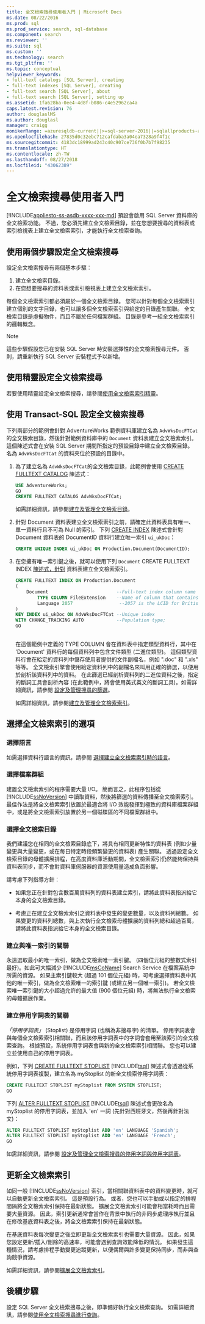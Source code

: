 ```yaml
---
title: 全文檢索搜尋使用者入門 | Microsoft Docs
ms.date: 08/22/2016
ms.prod: sql
ms.prod_service: search, sql-database
ms.component: search
ms.reviewer: ''
ms.suite: sql
ms.custom: ''
ms.technology: search
ms.tgt_pltfrm: ''
ms.topic: conceptual
helpviewer_keywords:
- full-text catalogs [SQL Server], creating
- full-text indexes [SQL Server], creating
- full-text search [SQL Server], about
- full-text search [SQL Server], setting up
ms.assetid: 1fa628ba-0ee4-4d8f-b086-c4e52962ca4a
caps.latest.revision: 76
author: douglaslMS
ms.author: douglasl
manager: craigg
monikerRange: =azuresqldb-current||>=sql-server-2016||=sqlallproducts-allversions||>=sql-server-linux-2017||=azuresqldb-mi-current
ms.openlocfilehash: 27835d0c32ebc712cafdaba3a04ea7328a9f4f1c
ms.sourcegitcommit: 4183dc18999ad243c40c907ce736f0b7b7f98235
ms.translationtype: HT
ms.contentlocale: zh-TW
ms.lasthandoff: 08/27/2018
ms.locfileid: "43062389"
---
```

# <a name="get-started-with-full-text-search"></a>全文檢索搜尋使用者入門
[!INCLUDE[appliesto-ss-asdb-xxxx-xxx-md](../../includes/appliesto-ss-asdb-xxxx-xxx-md.md)]
預設會啟用 SQL Server 資料庫的全文檢索功能。 不過，您必須先建立全文檢索目錄，並在您想要搜尋的資料表或索引檢視表上建立全文檢索索引，才能執行全文檢索查詢。

## <a name="set-up-full-text-search-in-two-steps"></a>使用兩個步驟設定全文檢索搜尋
設定全文檢索搜尋有兩個基本步驟︰  
1.  建立全文檢索目錄。  
2.  在您想要搜尋的資料表或索引檢視表上建立全文檢索索引。 

每個全文檢索索引都必須屬於一個全文檢索目錄。 您可以針對每個全文檢索索引建立個別的文字目錄，也可以讓多個全文檢索索引與給定的目錄產生關聯。 全文檢索目錄是虛擬物件，而且不屬於任何檔案群組。 目錄是參考一組全文檢索索引的邏輯概念。

> [!NOTE]
> 這些步驟假設您已在安裝 SQL Server 時安裝選擇性的全文檢索搜尋元件。 否則，請重新執行 SQL Server 安裝程式予以新增。  

## <a name="set-up-full-text-search-with-a-wizard"></a>使用精靈設定全文檢索搜尋 
 
若要使用精靈設定全文檢索搜尋，請參閱[使用全文檢索索引精靈](../../relational-databases/search/use-the-full-text-indexing-wizard.md)。

## <a name="set-up-full-text-search-with-transact-sql"></a>使用 Transact-SQL 設定全文檢索搜尋 
 下列兩部分的範例會針對 AdventureWorks 範例資料庫建立名為 `AdvWksDocFTCat` 的全文檢索目錄，然後針對範例資料庫中的 `Document` 資料表建立全文檢索索引。 這個陳述式會在安裝 SQL Server 期間所指定的預設目錄中建立全文檢索目錄。 名為 `AdvWksDocFTCat` 的資料夾位於預設的目錄中。  
  
1.  為了建立名為 `AdvWksDocFTCat`的全文檢索目錄，此範例會使用 [CREATE FULLTEXT CATALOG](../../t-sql/statements/create-fulltext-catalog-transact-sql.md) 陳述式：  
  
    ```sql
    USE AdventureWorks;  
    GO  
    CREATE FULLTEXT CATALOG AdvWksDocFTCat;  
    ```  
    如需詳細資訊，請參閱[建立及管理全文檢索目錄](../../relational-databases/search/create-and-manage-full-text-catalogs.md)。
 
2.  針對 Document 資料表建立全文檢索索引之前，請確定此資料表具有唯一、單一資料行且不可為 Null 的索引。 下列 [CREATE INDEX](../../t-sql/statements/create-index-transact-sql.md) 陳述式會針對 Document 資料表的 DocumentID 資料行建立唯一索引 `ui_ukDoc`：  
  
    ```sql 
    CREATE UNIQUE INDEX ui_ukDoc ON Production.Document(DocumentID);  
    ```  

3.  在您擁有唯一索引鍵之後，就可以使用下列 `Document` CREATE FULLTEXT INDEX [陳述式，針對](../../t-sql/statements/create-fulltext-index-transact-sql.md) 資料表建立全文檢索索引。  
  
    ```sql  
    CREATE FULLTEXT INDEX ON Production.Document  
    (  
        Document                         --Full-text index column name   
            TYPE COLUMN FileExtension    --Name of column that contains file type information  
            Language 2057                 --2057 is the LCID for British English  
    )  
    KEY INDEX ui_ukDoc ON AdvWksDocFTCat --Unique index  
    WITH CHANGE_TRACKING AUTO            --Population type;  
    GO  
  
    ```  
  
     在這個範例中定義的 TYPE COLUMN 會在資料表中指定類型資料行，其中在 'Document' 資料行的每個資料列中包含文件類型 (二進位類型)。 這個類型資料行會在給定的資料列中儲存使用者提供的文件副檔名，例如 ".doc" 和 ".xls" 等等。 全文檢索引擎會使用給定資料列中的副檔名來叫用正確的篩選，以便用於剖析該資料列中的資料。 在此篩選已經剖析資料列的二進位資料之後，指定的斷詞工具會剖析內容 (在此範例中，將會使用英式英文的斷詞工具)。如需詳細資訊，請參閱 [設定及管理搜尋的篩選](../../relational-databases/search/configure-and-manage-filters-for-search.md)。  

    如需詳細資訊，請參閱[建立及管理全文檢索索引](../../relational-databases/search/create-and-manage-full-text-indexes.md)。

##  <a name="options"></a> 選擇全文檢索索引的選項 
  
### <a name="choose-a-language"></a>選擇語言  
 如需選擇資料行語言的資訊，請參閱 [選擇建立全文檢索索引時的語言](../../relational-databases/search/choose-a-language-when-creating-a-full-text-index.md)。  
  
### <a name="choose-a-filegroup"></a>選擇檔案群組  
 建置全文檢索索引的程序需要大量 I/O。 簡而言之，此程序包括從 [!INCLUDE[ssNoVersion](../../includes/ssnoversion-md.md)] 中讀取資料，然後將篩選的資料傳播至全文檢索索引。 最佳作法是將全文檢索索引放置於最適合將 I/O 效能發揮到極致的資料庫檔案群組中，或是將全文檢索索引放置於另一個磁碟區的不同檔案群組中。
  
### <a name="choose-a-full-text-catalog"></a>選擇全文檢索目錄   
 
 我們建議您在相同的全文檢索目錄底下，將具有相同更新特性的資料表 (例如少量變更與大量變更，或在每日特定時段頻繁變更的資料表) 產生關聯。 透過設定全文檢索目錄的母體擴展排程，在高度資料庫活動期間，全文檢索索引仍然能夠保持與資料表同步，而不會對資料庫伺服器的資源使用量造成負面影響。  
  
 請考慮下列指導方針：  
  
-   如果您正在針對包含數百萬資料列的資料表建立索引，請將此資料表指派給它本身的全文檢索目錄。  
  
-   考慮正在建立全文檢索索引之資料表中發生的變更數量，以及資料列總數。 如果變更的資料列總數，與上次執行全文檢索母體擴展的資料列總和超過百萬，請將此資料表指派給它本身的全文檢索目錄。  

### <a name="associate-a-unique-index"></a>建立與唯一索引的關聯
永遠選取最小的唯一索引，做為全文檢索唯一索引鍵。 (四個位元組的整數式索引最好)。如此可大幅減少 [!INCLUDE[msCoName](../../includes/msconame-md.md)] Search Service 在檔案系統中所需的資源。 如果主索引鍵較大 (超過 101 個位元組) 時，可考慮選擇資料表中其他的唯一索引，做為全文檢索唯一的索引鍵 (或建立另一個唯一索引)。 若全文檢索唯一索引鍵的大小超過允許的最大值 (900 個位元組) 時，將無法執行全文檢索的母體擴展作業。  
 
### <a name="associate-a-stoplist"></a>建立停用字詞表的關聯   
  *「停用字詞表」* (Stoplist) 是停用字詞 (也稱為非搜尋字) 的清單。 停用字詞表會與每個全文檢索索引相關聯，而且該停用字詞表中的字詞會套用至該索引的全文檢索查詢。 根據預設，系統停用字詞表會與新的全文檢索索引相關聯。 您也可以建立並使用自己的停用字詞表。   
  
 例如，下列 [CREATE FULLTEXT STOPLIST](../../t-sql/statements/create-fulltext-stoplist-transact-sql.md) [!INCLUDE[tsql](../../includes/tsql-md.md)] 陳述式會透過從系統停用字詞表複製，建立名為 myStoplist 的新全文檢索停用字詞表：  
  
```sql  
CREATE FULLTEXT STOPLIST myStoplist FROM SYSTEM STOPLIST;  
GO  
```  
  
 下列 [ALTER FULLTEXT STOPLIST](../../t-sql/statements/alter-fulltext-stoplist-transact-sql.md) [!INCLUDE[tsql](../../includes/tsql-md.md)] 陳述式會更改名為 myStoplist 的停用字詞表，並加入 'en' 一詞 (先針對西班牙文，然後再針對法文)：  
  
```sql  
ALTER FULLTEXT STOPLIST myStoplist ADD 'en' LANGUAGE 'Spanish';  
ALTER FULLTEXT STOPLIST myStoplist ADD 'en' LANGUAGE 'French';  
GO  
```  
如需詳細資訊，請參閱 [設定及管理全文檢索搜尋的停用字詞與停用字詞表](../../relational-databases/search/configure-and-manage-stopwords-and-stoplists-for-full-text-search.md)。

## <a name="update-a-full-text-index"></a>更新全文檢索索引  
 如同一般 [!INCLUDE[ssNoVersion](../../includes/ssnoversion-md.md)] 索引，當相關聯資料表中的資料變更時，就可以自動更新全文檢索索引。 這是預設行為。 或者，您也可以手動或以指定的排程間隔將全文檢索索引保持在最新狀態。 擴展全文檢索索引可能會相當耗時而且需要大量資源。 因此，索引更新通常會當作在背景中執行的非同步處理序執行並且在修改基底資料表之後，將全文檢索索引保持在最新狀態。 
 
在基底資料表每次變更之後立即更新全文檢索索引也需要大量資源。 因此，如果您設定更新/插入/刪除的高速率，可能會遇到查詢效能降低的情況。 如果發生這種情況，請考慮排程手動變更追蹤更新，以便偶爾與許多變更保持同步，而非與查詢競爭資源。  
  
如需詳細資訊，請參閱[擴展全文檢索索引](../../relational-databases/search/populate-full-text-indexes.md)。 

## <a name="next-steps"></a>後續步驟
設定 SQL Server 全文檢索搜尋之後，即準備好執行全文檢索查詢。 如需詳細資訊，請參閱[使用全文檢索搜尋進行查詢](../../relational-databases/search/query-with-full-text-search.md)。
